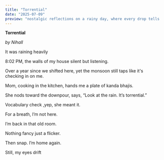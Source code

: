 ```yaml
---
title: "Torrential"
date: "2025-07-09"
preview: "nostalgic reflections on a rainy day, where every drop tells a story."
---
```


**Torrential**

*by Nihall*

It was raining heavily

8:02 PM, the walls of my house silent but listening.

Over a year since we shifted here,
yet the monsoon still taps like it's checking in on me.

Mom, cooking in the kitchen,
hands me a plate of kanda bhajis.

She nods toward the downpour,
says, “Look at the rain. It’s torrential.”

Vocabulary check ,yep, she meant it.

For a breath,
I’m not here.

I’m back in that old room.

Nothing fancy just a flicker.

Then snap. I’m home again.

Still, my eyes drift
